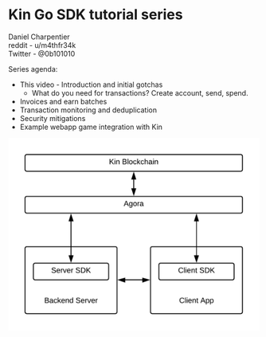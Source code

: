 # Kin Go SDK tutorial series

Daniel Charpentier  
reddit - u/m4thfr34k  
Twitter - @0b101010  

Series agenda:
* This video - Introduction and initial gotchas
  * What do you need for transactions? Create account, send, spend.
* Invoices and earn batches
* Transaction monitoring and deduplication
* Security mitigations  
* Example webapp game integration with Kin
  
    
![Kin architecture overview](kin-architecture-overview.png)